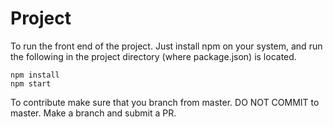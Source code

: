 # Project

To run the front end of the project. Just install npm on your system, and run the following in the project directory (where package.json) is located.

```
npm install
npm start
```

To contribute make sure that you branch from master. DO NOT COMMIT to master.
Make a branch and submit a PR.
